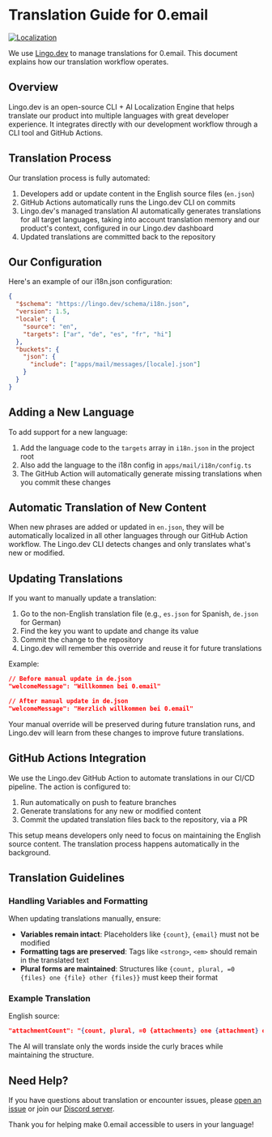 # Translation Guide for 0.email

[![Localization](https://img.shields.io/badge/Localization-Lingo.dev-5fcc03)](https://lingo.dev)

We use [Lingo.dev](https://github.com/lingodotdev/lingo.dev) to manage translations for 0.email. This document explains how our translation workflow operates.

## Overview

Lingo.dev is an open-source CLI + AI Localization Engine that helps translate our product into multiple languages with great developer experience. It integrates directly with our development workflow through a CLI tool and GitHub Actions.

## Translation Process

Our translation process is fully automated:

1. Developers add or update content in the English source files (`en.json`)
2. GitHub Actions automatically runs the Lingo.dev CLI on commits
3. Lingo.dev's managed translation AI automatically generates translations for all target languages, taking into account translation memory and our product's context, configured in our Lingo.dev dashboard
4. Updated translations are committed back to the repository

## Our Configuration

Here's an example of our i18n.json configuration:

```json
{
  "$schema": "https://lingo.dev/schema/i18n.json",
  "version": 1.5,
  "locale": {
    "source": "en",
    "targets": ["ar", "de", "es", "fr", "hi"]
  },
  "buckets": {
    "json": {
      "include": ["apps/mail/messages/[locale].json"]
    }
  }
}
```

## Adding a New Language

To add support for a new language:

1. Add the language code to the `targets` array in `i18n.json` in the project root
2. Also add the language to the i18n config in `apps/mail/i18n/config.ts`
3. The GitHub Action will automatically generate missing translations when you commit these changes

## Automatic Translation of New Content

When new phrases are added or updated in `en.json`, they will be automatically localized in all other languages through our GitHub Action workflow. The Lingo.dev CLI detects changes and only translates what's new or modified.

## Updating Translations

If you want to manually update a translation:

1. Go to the non-English translation file (e.g., `es.json` for Spanish, `de.json` for German)
2. Find the key you want to update and change its value
3. Commit the change to the repository
4. Lingo.dev will remember this override and reuse it for future translations

Example:

```json
// Before manual update in de.json
"welcomeMessage": "Willkommen bei 0.email"

// After manual update in de.json
"welcomeMessage": "Herzlich willkommen bei 0.email"
```

Your manual override will be preserved during future translation runs, and Lingo.dev will learn from these changes to improve future translations.

## GitHub Actions Integration

We use the Lingo.dev GitHub Action to automate translations in our CI/CD pipeline. The action is configured to:

1. Run automatically on push to feature branches
2. Generate translations for any new or modified content
3. Commit the updated translation files back to the repository, via a PR

This setup means developers only need to focus on maintaining the English source content. The translation process happens automatically in the background.

## Translation Guidelines

### Handling Variables and Formatting

When updating translations manually, ensure:

- **Variables remain intact**: Placeholders like `{count}`, `{email}` must not be modified
- **Formatting tags are preserved**: Tags like `<strong>`, `<em>` should remain in the translated text
- **Plural forms are maintained**: Structures like `{count, plural, =0 {files} one {file} other {files}}` must keep their format

### Example Translation

English source:

```json
"attachmentCount": "{count, plural, =0 {attachments} one {attachment} other {attachments}}",
```

The AI will translate only the words inside the curly braces while maintaining the structure.

## Need Help?

If you have questions about translation or encounter issues, please [open an issue](https://github.com/Mail-0/Zero/issues) or join our [Discord server](https://discord.gg/mail0).

Thank you for helping make 0.email accessible to users in your language!
